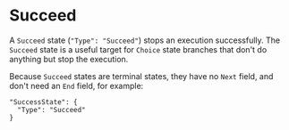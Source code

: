 # Succeed<a name="amazon-states-language-succeed-state"></a>

A `Succeed` state \(`"Type": "Succeed"`\) stops an execution successfully\. The `Succeed` state is a useful target for `Choice` state branches that don't do anything but stop the execution\.

Because `Succeed` states are terminal states, they have no `Next` field, and don't need an `End` field, for example:

```
"SuccessState": {
  "Type": "Succeed"
}
```